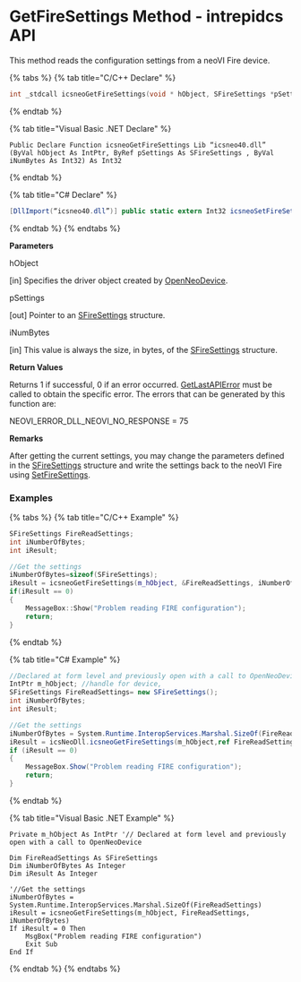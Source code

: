 # GetFireSettings Method - intrepidcs API

This method reads the configuration settings from a neoVI Fire device.

{% tabs %}
{% tab title="C/C++ Declare" %}
```cpp
int _stdcall icsneoGetFireSettings(void * hObject, SFireSettings *pSettings, int iNumBytes);
```
{% endtab %}

{% tab title="Visual Basic .NET Declare" %}
```vbnet
Public Declare Function icsneoGetFireSettings Lib “icsneo40.dll” (ByVal hObject As IntPtr, ByRef pSettings As SFireSettings , ByVal iNumBytes As Int32) As Int32
```
{% endtab %}

{% tab title="C# Declare" %}
```csharp
[DllImport(“icsneo40.dll”)] public static extern Int32 icsneoSetFireSettings(IntPtr hObject, ref SFireSettings pSettings, Int32 iNumBytes, Int32 bSaveToEEPROM);
```
{% endtab %}
{% endtabs %}

**Parameters**

hObject

\[in] Specifies the driver object created by [OpenNeoDevice](../../basic-functions-overview-intrepidcs-api/openneodevice-method-intrepidcs-api.md).

pSettings

\[out] Pointer to an [SFireSettings](../../structures-types-and-defines-overview-intrepidcs-api/setting-structures-overview-intrepidcs-api/sfiresettings-structure.md) structure.

iNumBytes

\[in] This value is always the size, in bytes, of the [SFireSettings](../../structures-types-and-defines-overview-intrepidcs-api/setting-structures-overview-intrepidcs-api/sfiresettings-structure.md) structure.

**Return Values**

Returns 1 if successful, 0 if an error occurred. [GetLastAPIError](../../error-functions-overview-intrepidcs-api/getlastapierror-method-intrepidcs-api.md) must be called to obtain the specific error. The errors that can be generated by this function are:

NEOVI\_ERROR\_DLL\_NEOVI\_NO\_RESPONSE = 75

**Remarks**

After getting the current settings, you may change the parameters defined in the [SFireSettings](../../structures-types-and-defines-overview-intrepidcs-api/setting-structures-overview-intrepidcs-api/sfiresettings-structure.md) structure and write the settings back to the neoVI Fire using [SetFireSettings](setfiresettings-method-intrepidcs-api.md).

### Examples

{% tabs %}
{% tab title="C/C++ Example" %}
```cpp
SFireSettings FireReadSettings;
int iNumberOfBytes;
int iResult;

//Get the settings
iNumberOfBytes=sizeof(SFireSettings);
iResult = icsneoGetFireSettings(m_hObject, &FireReadSettings, iNumberOfBytes);
if(iResult == 0)
{
    MessageBox::Show("Problem reading FIRE configuration");
    return;
}
```
{% endtab %}

{% tab title="C# Example" %}
```csharp
//Declared at form level and previously open with a call to OpenNeoDevice
IntPtr m_hObject; //handle for device,
SFireSettings FireReadSettings= new SFireSettings();
int iNumberOfBytes;
int iResult;

//Get the settings
iNumberOfBytes = System.Runtime.InteropServices.Marshal.SizeOf(FireReadSettings);
iResult = icsNeoDll.icsneoGetFireSettings(m_hObject,ref FireReadSettings, iNumberOfBytes);
if (iResult == 0)
{
    MessageBox.Show("Problem reading FIRE configuration");
    return;
}
```
{% endtab %}

{% tab title="Visual Basic .NET Example" %}
```vbnet
Private m_hObject As IntPtr '// Declared at form level and previously open with a call to OpenNeoDevice

Dim FireReadSettings As SFireSettings
Dim iNumberOfBytes As Integer
Dim iResult As Integer

'//Get the settings
iNumberOfBytes = System.Runtime.InteropServices.Marshal.SizeOf(FireReadSettings)
iResult = icsneoGetFireSettings(m_hObject, FireReadSettings, iNumberOfBytes)
If iResult = 0 Then
    MsgBox("Problem reading FIRE configuration")
    Exit Sub
End If
```
{% endtab %}
{% endtabs %}
